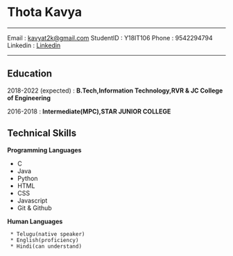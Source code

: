 Thota Kavya
============

-------------------     ----------------------------
Email      :                  kavyat2k@gmail.com
StudentID  :                        Y18IT106
Phone      :                    9542294794
Linkedin   :                   [Linkedin](https://www.linkedin.com/login)
-------------------     ----------------------------

Education
---------

2018-2022 (expected)
:   **B.Tech,Information Technology,RVR & JC College of Engineering**

2016-2018
:   **Intermediate(MPC),STAR JUNIOR COLLEGE**



Technical Skills
--------------------

**Programming Languages**
* C
* Java
* Python
* HTML
* CSS
* Javascript
* Git & Github


**Human Languages**

     * Telugu(native speaker)
     * English(proficiency)
     * Hindi(can understand)


